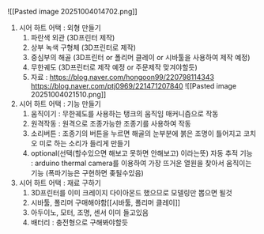 ![[Pasted image 20251004014702.png]]

1.  시어 하트 어택 : 외형 만들기
	1.   파란색 외관  (3D프린터 제작)
	2.   상부 녹색 구형체 (3D프린터로 제작)
	3.   중심부의 해골 (3D프린터 or 폴리머 클레이 or 시바툴을 사용하여 제작 예정)
	4.  무한궤도 (3D프린터로 제작 예정 or 주문제작 맞겨야할듯)
	5. 자료 : 
	   https://blog.naver.com/hongoon99/220798114343
	   https://blog.naver.com/ptj0969/221471207840
	   ![[Pasted image 20251004021510.png]]
3.  시어 하트 어택 : 기능 만들기
	 1.   움직이기 : 무한궤도를 사용하는 탱크의 움직임 매커니즘으로 작동
	 2.   원격작동 : 원격으로 조종가능한 조종기를 사용하여 작동
	 3.   소리버튼 :  조종기의 버튼을 누르면 해골의 눈부분에 붉은 조명이 틀어지고 코치오 미로 하는 소리가 들리게 만들기 
	 4.  optional(선택(할수있으면 해보고 못하면 안해보고) 이라는뜻) 자동 추적 기능 : arduino thermal camera를 이용하여 가장 뜨거운 열원을 찾아서 움직이는 기능
	(폭파기능은 구현하면 좆될수있음)
4.  시어 하트 어택 : 재료 구하기
	1.   3D프린터를 이미 크레이지 다이아몬드 했으므로 모델링만 뽑으면 될것
	2.  시바툴, 폴리머 구매해야함[[시바툴, 폴리머 클레이]]
	3.  아두이노, 모터, 조명, 센서 이미 들고있음 
	4.  배터리 : 충전형으로 구해봐야할듯